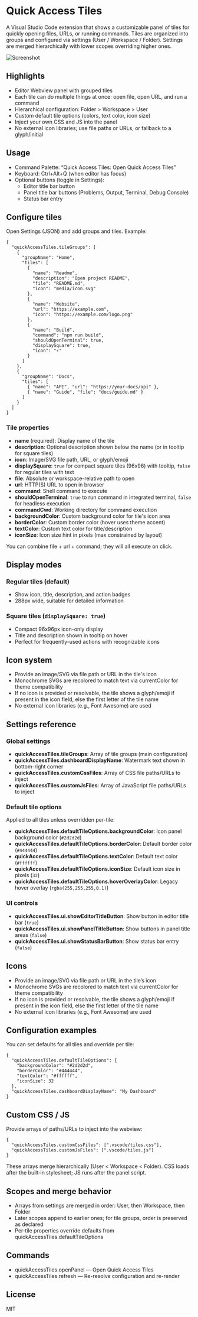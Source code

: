 # Quick Access Tiles

A Visual Studio Code extension that shows a customizable panel of tiles for quickly opening files, URLs, or running commands. Tiles are organized into groups and configured via settings (User / Workspace / Folder). Settings are merged hierarchically with lower scopes overriding higher ones.

![Screenshot](https://github.com/dmitribatulin/quick-access-extension/blob/main/doc/Screenshot.png?raw=true)

## Highlights

- Editor Webview panel with grouped tiles
- Each tile can do multiple things at once: open file, open URL, and run a command
- Hierarchical configuration: Folder > Workspace > User
- Custom default tile options (colors, text color, icon size)
- Inject your own CSS and JS into the panel
- No external icon libraries; use file paths or URLs, or fallback to a glyph/initial

## Usage

- Command Palette: “Quick Access Tiles: Open Quick Access Tiles”
- Keyboard: Ctrl+Alt+Q (when editor has focus)
- Optional buttons (toggle in Settings):
  - Editor title bar button
  - Panel title bar buttons (Problems, Output, Terminal, Debug Console)
  - Status bar entry

## Configure tiles

Open Settings (JSON) and add groups and tiles. Example:

```jsonc
{
  "quickAccessTiles.tileGroups": [
    {
      "groupName": "Home",
      "tiles": [
        {
          "name": "Readme",
          "description": "Open project README",
          "file": "README.md",
          "icon": "media/icon.svg"
        },
        {
          "name": "Website",
          "url": "https://example.com",
          "icon": "https://example.com/logo.png"
        },
        {
          "name": "Build",
          "command": "npm run build",
          "shouldOpenTerminal": true,
          "displaySquare": true,
          "icon": "⚡"
        }
      ]
    },
    {
      "groupName": "Docs",
      "tiles": [
        { "name": "API", "url": "https://your-docs/api" },
        { "name": "Guide", "file": "docs/guide.md" }
      ]
    }
  ]
}
```

### Tile properties

- **name** (required): Display name of the tile
- **description**: Optional description shown below the name (or in tooltip for square tiles)
- **icon**: Image/SVG file path, URL, or glyph/emoji
- **displaySquare**: `true` for compact square tiles (96x96) with tooltip, `false` for regular tiles with text
- **file**: Absolute or workspace-relative path to open
- **url**: HTTP(S) URL to open in browser
- **command**: Shell command to execute
- **shouldOpenTerminal**: `true` to run command in integrated terminal, `false` for headless execution
- **commandCwd**: Working directory for command execution
- **backgroundColor**: Custom background color for tile's icon area
- **borderColor**: Custom border color (hover uses theme accent)
- **textColor**: Custom text color for title/description
- **iconSize**: Icon size hint in pixels (max constrained by layout)

You can combine file + url + command; they will all execute on click.

## Display modes

### Regular tiles (default)

- Show icon, title, description, and action badges
- 288px wide, suitable for detailed information

### Square tiles (`displaySquare: true`)

- Compact 96x96px icon-only display
- Title and description shown in tooltip on hover
- Perfect for frequently-used actions with recognizable icons

## Icon system

- Provide an image/SVG via file path or URL in the tile's icon
- Monochrome SVGs are recolored to match text via currentColor for theme compatibility
- If no icon is provided or resolvable, the tile shows a glyph/emoji if present in the icon field, else the first letter of the tile name
- No external icon libraries (e.g., Font Awesome) are used

## Settings reference

### Global settings

- **quickAccessTiles.tileGroups**: Array of tile groups (main configuration)
- **quickAccessTiles.dashboardDisplayName**: Watermark text shown in bottom-right corner
- **quickAccessTiles.customCssFiles**: Array of CSS file paths/URLs to inject
- **quickAccessTiles.customJsFiles**: Array of JavaScript file paths/URLs to inject

### Default tile options

Applied to all tiles unless overridden per-tile:

- **quickAccessTiles.defaultTileOptions.backgroundColor**: Icon panel background color (`#2d2d2d`)
- **quickAccessTiles.defaultTileOptions.borderColor**: Default border color (`#444444`)
- **quickAccessTiles.defaultTileOptions.textColor**: Default text color (`#ffffff`)
- **quickAccessTiles.defaultTileOptions.iconSize**: Default icon size in pixels (`32`)
- **quickAccessTiles.defaultTileOptions.hoverOverlayColor**: Legacy hover overlay (`rgba(255,255,255,0.1)`)

### UI controls

- **quickAccessTiles.ui.showEditorTitleButton**: Show button in editor title bar (`true`)
- **quickAccessTiles.ui.showPanelTitleButton**: Show buttons in panel title areas (`false`)
- **quickAccessTiles.ui.showStatusBarButton**: Show status bar entry (`false`)

## Icons

- Provide an image/SVG via file path or URL in the tile’s icon
- Monochrome SVGs are recolored to match text via currentColor for theme compatibility
- If no icon is provided or resolvable, the tile shows a glyph/emoji if present in the icon field, else the first letter of the tile name
- No external icon libraries (e.g., Font Awesome) are used

## Configuration examples

You can set defaults for all tiles and override per tile:

```jsonc
{
  "quickAccessTiles.defaultTileOptions": {
    "backgroundColor": "#2d2d2d",
    "borderColor": "#444444", 
    "textColor": "#ffffff",
    "iconSize": 32
  },
  "quickAccessTiles.dashboardDisplayName": "My Dashboard"
}
```

## Custom CSS / JS

Provide arrays of paths/URLs to inject into the webview:

```jsonc
{
  "quickAccessTiles.customCssFiles": [".vscode/tiles.css"],
  "quickAccessTiles.customJsFiles": [".vscode/tiles.js"]
}
```

These arrays merge hierarchically (User < Workspace < Folder). CSS loads after the built‑in stylesheet; JS runs after the panel script.

## Scopes and merge behavior

- Arrays from settings are merged in order: User, then Workspace, then Folder
- Later scopes append to earlier ones; for tile groups, order is preserved as declared
- Per‑tile properties override defaults from quickAccessTiles.defaultTileOptions

## Commands

- quickAccessTiles.openPanel — Open Quick Access Tiles
- quickAccessTiles.refresh — Re-resolve configuration and re-render

## License

MIT
